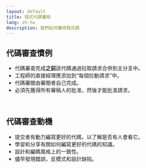 ```yaml
---
layout: default
title: 程式代碼審核
lang: zh-tw
description: 我們如何審核程式碼
---
```




## 代碼審查慣例

* 代碼審查完成**之前**該代碼通過拉取請求合併到主分支中。
* 工程師的直接經理應添加到“每個拉動請求”中。
* 代碼審閱由審閱者​​自己完成。
* 必須先獲得所有審稿人的批准，然後才能批准請求。

<br>

## 代碼審查動機

* 提交者有動力編寫更好的代碼，以了解是否有人會看它。
* 學習和分享有關如何編寫更好的代碼的知識。
* 設計和編碼風格上的一致性。
* 儘早發現錯誤，反模式和設計缺陷。

